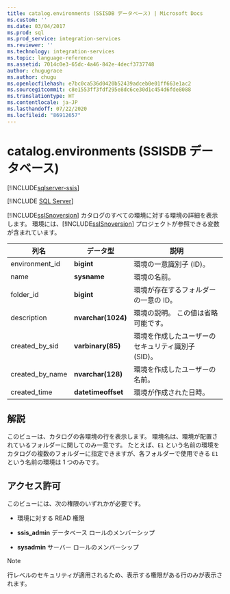 ```yaml
---
title: catalog.environments (SSISDB データベース) | Microsoft Docs
ms.custom: ''
ms.date: 03/04/2017
ms.prod: sql
ms.prod_service: integration-services
ms.reviewer: ''
ms.technology: integration-services
ms.topic: language-reference
ms.assetid: 7014c0e3-65dc-4a46-842e-4decf3737748
author: chugugrace
ms.author: chugu
ms.openlocfilehash: e7bc0ca536d0420b52439adceb0e01ff663e1ac2
ms.sourcegitcommit: c8e1553ff3fdf295e8dc6ce30d1c454d6fde8088
ms.translationtype: HT
ms.contentlocale: ja-JP
ms.lasthandoff: 07/22/2020
ms.locfileid: "86912657"
---
```

# <a name="catalogenvironments-ssisdb-database"></a>catalog.environments (SSISDB データベース)

[!INCLUDE[sqlserver-ssis](../../includes/applies-to-version/sqlserver-ssis.md)]


[!INCLUDE [SQL Server](../../includes/applies-to-version/sqlserver.md)]

  [!INCLUDE[ssISnoversion](../../includes/ssisnoversion-md.md)] カタログのすべての環境に対する環境の詳細を表示します。 環境には、[!INCLUDE[ssISnoversion](../../includes/ssisnoversion-md.md)] プロジェクトが参照できる変数が含まれています。  
  
|列名|データ型|説明|  
|-----------------|---------------|-----------------|  
|environment_id|**bigint**|環境の一意識別子 (ID)。|  
|name|**sysname**|環境の名前。|  
|folder_id|**bigint**|環境が存在するフォルダーの一意の ID。|  
|description|**nvarchar(1024)**|環境の説明。 この値は省略可能です。|  
|created_by_sid|**varbinary(85)**|環境を作成したユーザーのセキュリティ識別子 (SID)。|  
|created_by_name|**nvarchar(128)**|環境を作成したユーザーの名前。|  
|created_time|**datetimeoffset**|環境が作成された日時。|  
  
## <a name="remarks"></a>解説  
 このビューは、カタログの各環境の行を表示します。 環境名は、環境が配置されているフォルダーに関してのみ一意です。 たとえば、`E1` という名前の環境をカタログの複数のフォルダーに指定できますが、各フォルダーで使用できる `E1` という名前の環境は 1 つのみです。  
  
## <a name="permissions"></a>アクセス許可  
 このビューには、次の権限のいずれかが必要です。  
  
-   環境に対する READ 権限  
  
-   **ssis_admin** データベース ロールのメンバーシップ  
  
-   **sysadmin** サーバー ロールのメンバーシップ  
  
> [!NOTE]  
>  行レベルのセキュリティが適用されるため、表示する権限がある行のみが表示されます。  
  
  
